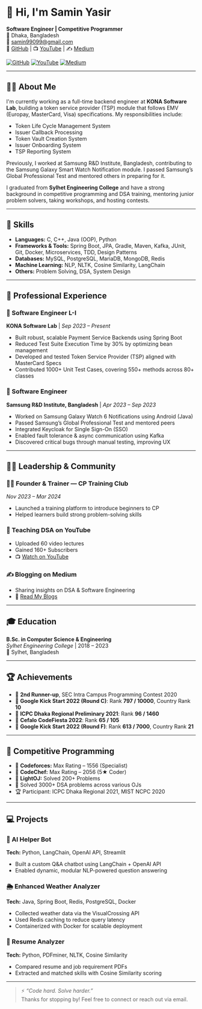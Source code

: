 # 👋 Hi, I'm Samin Yasir

**Software Engineer | Competitive Programmer**  
📍 Dhaka, Bangladesh  
📧 samin99099@gmail.com  
🐙 [GitHub](https://github.com/Heisenberg71) | 📺 [YouTube](https://youtube.com/@saminYasir007) | ✍️ [Medium](https://medium.com/@saminYasir)

[![GitHub](https://img.shields.io/badge/GitHub-100000?style=for-the-badge&logo=github&logoColor=white)](https://github.com/Heisenberg71)
[![YouTube](https://img.shields.io/badge/YouTube-FF0000?style=for-the-badge&logo=youtube&logoColor=white)](https://youtube.com/@saminYasir007)
[![Medium](https://img.shields.io/badge/Medium-000000?style=for-the-badge&logo=medium&logoColor=white)](https://medium.com/@saminYasir)


---

## 👨‍💻 About Me

I'm currently working as a full-time backend engineer at **KONA Software Lab**, building a token service provider (TSP) module that follows EMV (Europay, MasterCard, Visa) specifications. My responsibilities include:

- Token Life Cycle Management System  
- Issuer Callback Processing  
- Token Vault Creation System  
- Issuer Onboarding System  
- TSP Reporting System  

Previously, I worked at Samsung R&D Institute, Bangladesh, contributing to the Samsung Galaxy Smart Watch Notification module. I passed Samsung’s Global Professional Test and mentored others in preparing for it.

I graduated from **Sylhet Engineering College** and have a strong background in competitive programming and DSA training, mentoring junior problem solvers, taking workshops, and hosting contests.

---

## 🧠 Skills

- **Languages:** C, C++, Java (OOP), Python  
- **Frameworks & Tools:** Spring Boot, JPA, Gradle, Maven, Kafka, JUnit, Git, Docker, Microservices, TDD, Design Patterns  
- **Databases:** MySQL, PostgreSQL, MariaDB, MongoDB, Redis  
- **Machine Learning:** NLP, NLTK, Cosine Similarity, LangChain  
- **Others:** Problem Solving, DSA, System Design

---

## 🏢 Professional Experience

### 🧾 Software Engineer L-I  
**KONA Software Lab** | *Sep 2023 – Present*  
- Built robust, scalable Payment Service Backends using Spring Boot  
- Reduced Test Suite Execution Time by 30% by optimizing bean management  
- Developed and tested Token Service Provider (TSP) aligned with MasterCard Specs  
- Contributed 1000+ Unit Test Cases, covering 550+ methods across 80+ classes

### 📱 Software Engineer  
**Samsung R&D Institute, Bangladesh** | *Apr 2023 – Sep 2023*  
- Worked on Samsung Galaxy Watch 6 Notifications using Android (Java)  
- Passed Samsung’s Global Professional Test and mentored peers  
- Integrated Keycloak for Single Sign-On (SSO)  
- Enabled fault tolerance & async communication using Kafka  
- Discovered critical bugs through manual testing, improving UX

---

## 🧑‍🏫 Leadership & Community

### 👨‍🏫 Founder & Trainer — CP Training Club  
*Nov 2023 – Mar 2024*  
- Launched a training platform to introduce beginners to CP  
- Helped learners build strong problem-solving skills

### 🎥 Teaching DSA on YouTube  
- Uploaded 60 video lectures  
- Gained 160+ Subscribers  
- 📺 [Watch on YouTube](https://youtube.com/@saminYasir007)

### ✍️ Blogging on Medium  
- Sharing insights on DSA & Software Engineering  
- 📝 [Read My Blogs](https://medium.com/@saminYasir)

---

## 🎓 Education

**B.Sc. in Computer Science & Engineering**  
*Sylhet Engineering College* | 2018 – 2023  
📍 Sylhet, Bangladesh

---

## 🏆 Achievements

- 🥉 **2nd Runner-up**, SEC Intra Campus Programming Contest 2020  
- 🥉 **Google Kick Start 2022 (Round C)**: Rank **797 / 10000**, Country Rank **10**  
- 🥉 **ICPC Dhaka Regional Preliminary 2021**: Rank **96 / 1460**  
- 🥉 **Cefalo CodeFiesta 2022**: Rank **65 / 105**  
- 🥉 **Google Kick Start 2022 (Round F)**: Rank **613 / 7000**, Country Rank **21**

---

## 🎯 Competitive Programming

- 📌 **Codeforces:** Max Rating – 1556 (Specialist)  
- 📌 **CodeChef:** Max Rating – 2056 (5★ Coder)  
- 📌 **LightOJ:** Solved 200+ Problems  
- 🧩 Solved 3000+ DSA problems across various OJs  
- 🏆 Participant: ICPC Dhaka Regional 2021, MIST NCPC 2020

---

## 💻 Projects

### 🤖 AI Helper Bot  
**Tech:** Python, LangChain, OpenAI API, Streamlit  
- Built a custom Q&A chatbot using LangChain + OpenAI API  
- Enabled dynamic, modular NLP-powered question answering

### 🌦️ Enhanced Weather Analyzer  
**Tech:** Java, Spring Boot, Redis, PostgreSQL, Docker  
- Collected weather data via the VisualCrossing API  
- Used Redis caching to reduce query latency  
- Containerized with Docker for scalable deployment

### 📄 Resume Analyzer  
**Tech:** Python, PDFminer, NLTK, Cosine Similarity  
- Compared resume and job requirement PDFs  
- Extracted and matched skills with Cosine Similarity scoring

---

> ⚡ _“Code hard. Solve harder.”_  
Thanks for stopping by! Feel free to connect or reach out via email.
